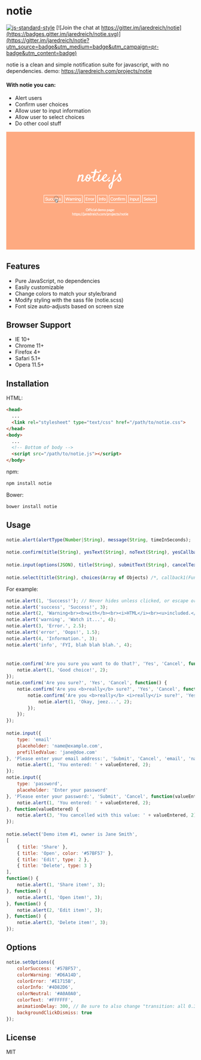 # notie

[![js-standard-style](https://img.shields.io/badge/code%20style-standard-brightgreen.svg)](http://standardjs.com/)
[![Join the chat at https://gitter.im/jaredreich/notie](https://badges.gitter.im/jaredreich/notie.svg)](https://gitter.im/jaredreich/notie?utm_source=badge&utm_medium=badge&utm_campaign=pr-badge&utm_content=badge)

notie is a clean and simple notification suite for javascript, with no dependencies.
demo: https://jaredreich.com/projects/notie

#### With notie you can:
* Alert users
* Confirm user choices
* Allow user to input information
* Allow user to select choices
* Do other cool stuff

![Alt text](/demo.gif?raw=true "Demo")

## Features

* Pure JavaScript, no dependencies
* Easily customizable
* Change colors to match your style/brand
* Modify styling with the sass file (notie.scss)
* Font size auto-adjusts based on screen size

## Browser Support

* IE 10+
* Chrome 11+
* Firefox 4+
* Safari 5.1+
* Opera 11.5+

## Installation

HTML:
```html
<head>
  ...
  <link rel="stylesheet" type="text/css" href="/path/to/notie.css">
</head>
<body>
  ...
  <!-- Bottom of body -->
  <script src="/path/to/notie.js"></script>
</body>
```

npm:
```bash
npm install notie
```

Bower:
```bash
bower install notie
```


## Usage

```javascript
notie.alert(alertType(Number|String), message(String, timeInSeconds);

notie.confirm(title(String), yesText(String), noText(String), yesCallback(Function), noCallbackOptional(Function));

notie.input(options(JSON), title(String), submitText(String), cancelText(String), submitCallback(Function), cancelCallbackOptional(Function));

notie.select(title(String), choices(Array of Objects) /*, callback1(Function), callback2(Function), ... */);
```
For example:
```javascript
notie.alert(1, 'Success!'); // Never hides unless clicked, or escape or enter is pressed
notie.alert('success', 'Success!', 3);
notie.alert(2, 'Warning<br><b>with</b><br><i>HTML</i><br><u>included.</u>', 2); // Hides after 2 seconds
notie.alert('warning', 'Watch it...', 4);
notie.alert(3, 'Error.', 2.5);
notie.alert('error', 'Oops!', 1.5);
notie.alert(4, 'Information.', 3);
notie.alert('info', 'FYI, blah blah blah.', 4);


notie.confirm('Are you sure you want to do that?', 'Yes', 'Cancel', function() {
    notie.alert(1, 'Good choice!', 2);
});
notie.confirm('Are you sure?', 'Yes', 'Cancel', function() {
    notie.confirm('Are you <b>really</b> sure?', 'Yes', 'Cancel', function() {
        notie.confirm('Are you <b>really</b> <i>really</i> sure?', 'Yes', 'Cancel', function() {
            notie.alert(1, 'Okay, jeez...', 2);
        });
    });
});

notie.input({
	type: 'email'
	placeholder: 'name@example.com',
	prefilledValue: 'jane@doe.com'
}, 'Please enter your email address:', 'Submit', 'Cancel', 'email', 'name@example.com', function(valueEntered) {
    notie.alert(1, 'You entered: ' + valueEntered, 2);
});
notie.input({
	type: 'password',
	placeholder: 'Enter your password'
}, 'Please enter your password:', 'Submit', 'Cancel', function(valueEntered) {
	notie.alert(1, 'You entered: ' + valueEntered, 2);
}, function(valueEntered) {
	notie.alert(3, 'You cancelled with this value: ' + valueEntered, 2);
});

notie.select('Demo item #1, owner is Jane Smith',
[
	{ title: 'Share' },
	{ title: 'Open', color: '#57BF57' },
	{ title: 'Edit', type: 2 },
	{ title: 'Delete', type: 3 }
],
function() {
	notie.alert(1, 'Share item!', 3);
}, function() {
	notie.alert(1, 'Open item!', 3);
}, function() {
	notie.alert(2, 'Edit item!', 3);
}, function() {
	notie.alert(3, 'Delete item!', 3);
});

```

## Options
```javascript
notie.setOptions({
	colorSuccess: '#57BF57',
	colorWarning: '#D6A14D',
	colorError: '#E1715B',
	colorInfo: '#4D82D6',
	colorNeutral: '#A0A0A0',
	colorText: '#FFFFFF',
	animationDelay: 300, // Be sure to also change "transition: all 0.3s ease" variable in .scss file
	backgroundClickDismiss: true
});
```

## License
MIT
